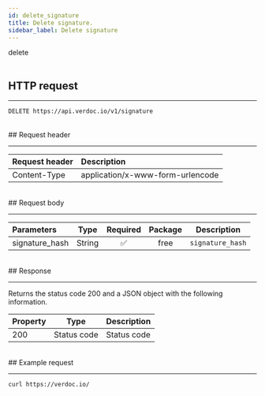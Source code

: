 ```yaml
---
id: delete_signature
title: Delete signature.
sidebar_label: Delete signature
---
```


<span class="badges delete">delete</span>
<br/>
<br/>

## HTTP request

---

```bash
DELETE https://api.verdoc.io/v1/signature
```

<br/>
## Request header

---

| Request header | Description                      |
| :------------- | :------------------------------- |
| Content-Type   | application/x-www-form-urlencode |

<br/>
## Request body

---

| Parameters     |  Type  | Required | Package | Description      |
| :------------- | :----: | :------: | :-----: | ---------------- |
| signature_hash | String |    ✅     |  free   | `signature_hash` |

<br/>
## Response

---

Returns the status code 200 and a JSON object with the following information.

| Property |    Type     | Description |
| :------- | :---------: | ----------- |
| 200      | Status code | Status code |

<br/>
## Example request

---

```bash
curl https://verdoc.io/
```
